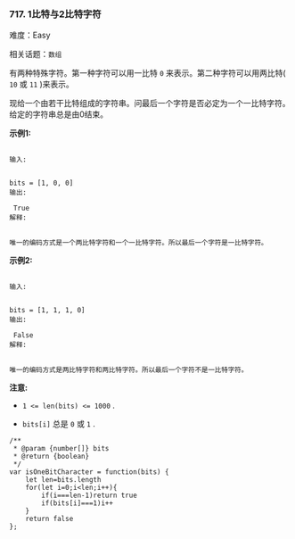 ### 717. 1比特与2比特字符

难度：Easy

相关话题：`数组`

有两种特殊字符。第一种字符可以用一比特 `0` 来表示。第二种字符可以用两比特( `10` 或 `11` )来表示。



现给一个由若干比特组成的字符串。问最后一个字符是否必定为一个一比特字符。给定的字符串总是由0结束。



**示例1:** 



```

输入:

 
bits = [1, 0, 0]
输出:

 True
解释:

 
唯一的编码方式是一个两比特字符和一个一比特字符。所以最后一个字符是一比特字符。
```


**示例2:** 



```

输入:

 
bits = [1, 1, 1, 0]
输出:

 False
解释:

 
唯一的编码方式是两比特字符和两比特字符。所以最后一个字符不是一比特字符。
```


**注意:** 




* `1 <= len(bits) <= 1000` .

* `bits[i]`  总是 `0`  或 `1` .




```
/**
 * @param {number[]} bits
 * @return {boolean}
 */
var isOneBitCharacter = function(bits) {
    let len=bits.length
    for(let i=0;i<len;i++){
        if(i===len-1)return true
        if(bits[i]===1)i++
    }
    return false
};
```

